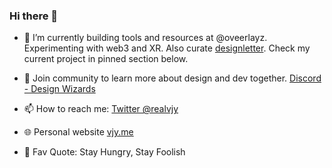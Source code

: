 ### Hi there 👋

- 🔭 I’m currently building tools and resources at @oveerlayz. Experimenting with web3 and XR. Also curate [designletter](https://designletter.co). Check my current project in pinned section below.
- 💬 Join community to learn more about design and dev together. [Discord - Design Wizards](https://discord.gg/NXhnXYZr)
- 📫 How to reach me: [Twitter @realvjy](https://twitter.com/realvjy)
- 🌐 Personal website [vjy.me](https://vjy.me)

- 🔆 Fav Quote: Stay Hungry, Stay Foolish

